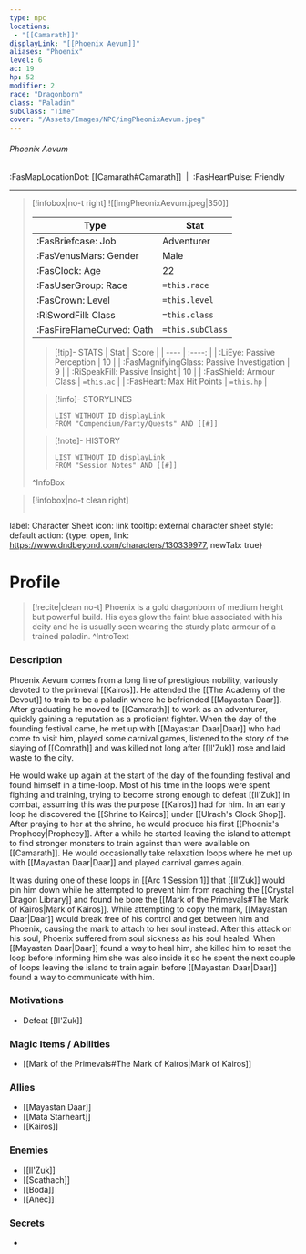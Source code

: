 ```yaml
---
type: npc
locations:
 - "[[Camarath]]"
displayLink: "[[Phoenix Aevum]]"
aliases: "Phoenix"
level: 6
ac: 19
hp: 52
modifier: 2
race: "Dragonborn"
class: "Paladin"
subClass: "Time"
cover: "/Assets/Images/NPC/imgPheonixAevum.jpeg"
---
```

###### Phoenix Aevum
<span class="sub2">:FasMapLocationDot: [[Camarath#Camarath]]&nbsp;&nbsp;|&nbsp;&nbsp;:FasHeartPulse: Friendly </span>
___

> [!infobox|no-t right]
> ![[imgPheonixAevum.jpeg|350]]
>
> | Type | Stat |
> | ---- | ---- |
> | :FasBriefcase: Job | Adventurer |
> | :FasVenusMars: Gender | Male |
> | :FasClock: Age | 22 |
> |  :FasUserGroup: Race |  `=this.race`|
> | :FasCrown: Level   | `=this.level` |
> | :RiSwordFill: Class |  `=this.class`|
> | :FasFireFlameCurved: Oath |  `=this.subClass`|
>
>> [!tip]- STATS
>> | Stat | Score |
>> | ---- | :----: |
>> | :LiEye: Passive Perception | 10 |
>> | :FasMagnifyingGlass: Passive Investigation | 9 |
>> | :RiSpeakFill: Passive Insight | 10 |
>> | :FasShield: Armour Class | `=this.ac` |
>> | :FasHeart: Max Hit Points | `=this.hp` |
>
>> [!info]- STORYLINES
>>```dataview
>>LIST WITHOUT ID displayLink
>>FROM "Compendium/Party/Quests" AND [[#]]
>
>>[!note]- HISTORY
>>```dataview
>>LIST WITHOUT ID displayLink
>>FROM "Session Notes" AND [[#]]
>
>^InfoBox

> [!infobox|no-t clean right]
>```meta-bind-button
label: Character Sheet
icon: link
tooltip: external character sheet
style: default
action: {type: open, link: https://www.dndbeyond.com/characters/130339977, newTab: true}


# Profile

> [!recite|clean no-t]
>	Phoenix is a gold dragonborn of medium height but powerful build. His eyes glow the faint blue associated with his deity and he is usually seen wearing the sturdy plate armour of a trained paladin. 
>^IntroText

### Description
Phoenix Aevum comes from a long line of prestigious nobility, variously devoted to the primeval [[Kairos]]. He attended the [[The Academy of the Devout]] to train to be a paladin where he befriended [[Mayastan Daar]]. After graduating he moved to [[Camarath]] to work as an adventurer, quickly gaining a reputation as a proficient fighter. When the day of the founding festival came, he met up with [[Mayastan Daar|Daar]] who had come to visit him, played some carnival games, listened to the story of the slaying of [[Comrath]] and was killed not long after [[Il'Zuk]] rose and laid waste to the city.

He would wake up again at the start of the day of the founding festival and found himself in a time-loop. Most of his time in the loops were spent fighting and training, trying to become strong enough to defeat [[Il'Zuk]] in combat, assuming this was the purpose [[Kairos]] had for him. In an early loop he discovered the [[Shrine to Kairos]] under [[Ulrach's Clock Shop]]. After praying to her at the shrine, he would produce his first [[Phoenix's Prophecy|Prophecy]]. After a while he started leaving the island to attempt to find stronger monsters to train against than were available on [[Camarath]]. He would occasionally take relaxation loops where he met up with [[Mayastan Daar|Daar]] and played carnival games again. 

It was during one of these loops in [[Arc 1 Session 1]] that [[Il'Zuk]] would pin him down while he attempted to prevent him from reaching the [[Crystal Dragon Library]] and found he bore the [[Mark of the Primevals#The Mark of Kairos|Mark of Kairos]]. While attempting to copy the mark, [[Mayastan Daar|Daar]] would break free of his control and get between him and Phoenix, causing the mark to attach to her soul instead. After this attack on his soul, Phoenix suffered from soul sickness as his soul healed. When [[Mayastan Daar|Daar]] found a way to heal him, she killed him to reset the loop before informing him she was also inside it so he spent the next couple of loops leaving the island to train again before [[Mayastan Daar|Daar]] found a way to communicate with him.

### Motivations
- Defeat [[Il'Zuk]]

### Magic Items / Abilities
- [[Mark of the Primevals#The Mark of Kairos|Mark of Kairos]]

### Allies
- [[Mayastan Daar]]
- [[Mata Starheart]]
- [[Kairos]]

### Enemies
- [[Il'Zuk]]
- [[Scathach]]
- [[Boda]]
- [[Anec]]

### Secrets
- 